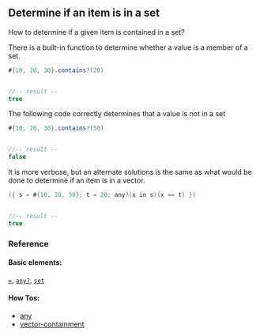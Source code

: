 <!---
  This markdown file was generated. Do not edit.
  -->

## Determine if an item is in a set

How to determine if a given item is contained in a set?

There is a built-in function to determine whether a value is a member of a set.

```java
#{10, 20, 30}.contains?(20)


//-- result --
true
```

The following code correctly determines that a value is not in a set

```java
#{10, 20, 30}.contains?(50)


//-- result --
false
```

It is more verbose, but an alternate solutions is the same as what would be done to determine if an item is in a vector.

```java
({ s = #{10, 20, 30}; t = 20; any?(x in s)(x == t) })


//-- result --
true
```

### Reference

#### Basic elements:

[`=`](../halite_basic-syntax-reference-j.md#=), [`any?`](../halite_basic-syntax-reference-j.md#any?), [`set`](../halite_basic-syntax-reference-j.md#set)

#### How Tos:

* [any](../how-to/halite_any-j.md)
* [vector-containment](../how-to/halite_vector-containment-j.md)


